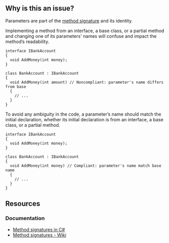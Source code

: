 ## Why is this an issue?

Parameters are part of the [method signature](https://learn.microsoft.com/en-us/dotnet/csharp/programming-guide/classes-and-structs/methods#method-signatures) and its
identity.

Implementing a method from an interface, a base class, or a partial method and changing one of its parameters' names will confuse and impact the
method’s readability.

    interface IBankAccount
    {
      void AddMoney(int money);
    }
    
    class BankAccount : IBankAccount
    {
      void AddMoney(int amount) // Noncompliant: parameter's name differs from base
      {
        // ...
      }
    }

To avoid any ambiguity in the code, a parameter’s name should match the initial declaration, whether its initial declaration is from an interface,
a base class, or a partial method.

    interface IBankAccount
    {
      void AddMoney(int money);
    }
    
    class BankAccount : IBankAccount
    {
      void AddMoney(int money) // Compliant: parameter's name match base name
      {
        // ...
      }
    }

## Resources

### Documentation

- [Method signatures in
  C#](https://learn.microsoft.com/en-us/dotnet/csharp/programming-guide/classes-and-structs/methods#method-signatures)
- [Method signatures - Wiki](https://en.wikipedia.org/wiki/Type_signature#Method_signature)
